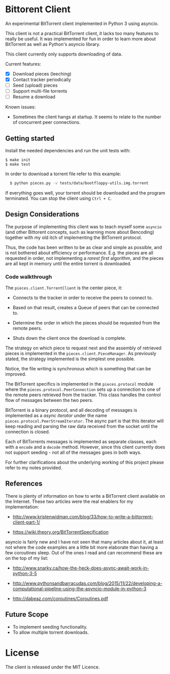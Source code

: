 # Bittorent Client

An experimental BitTorrent client implemented in Python 3 using asyncio.

This client is not a practical BitTorrent client, it lacks too many
features to really be useful. It was implemented for fun in order to
learn more about BitTorrent as well as Python's asyncio library.

This client currently only supports downloading of data.

Current features:

- [x] Download pieces (leeching)
- [x] Contact tracker periodically
- [ ] Seed (upload) pieces
- [ ] Support multi-file torrents
- [ ] Resume a download

Known issues:

* Sometimes the client hangs at startup. It seems to relate to the
  number of concurrent peer connections.

## Getting started

Install the needed dependencies and run the unit tests with:

    $ make init
    $ make test

In order to download a torrent file refer to this example:
```bash
  $ python pieces.py -v tests/data/bootfloppy-utils.img.torrent
```
If everything goes well, your torrent should be downloaded and the
program terminated. You can stop the client using `Ctrl + C`.

## Design Considerations

The purpose of implementing this client was to teach myself some
`asyncio` (and other Bittorent concepts, such as learning more about Bencoding)
together with my old itch of implementing the BitTorrent protocol.

Thus, the code has been written to be as clear and simple as possible,
and is not bothered about efficiency or performance. E.g. the pieces are all
requested in order, not implementing a _rarest first_ algorithm, and the
pieces are all kept in memory until the entire torrent is downloaded.


### Code walkthrough

The `pieces.client.TorrentClient` is the center piece, it:

* Connects to the tracker in order to receive the peers to connect to.

* Based on that result, creates a Queue of peers that can be connected
  to.

* Determine the order in which the pieces should be requested from the
  remote peers.

* Shuts down the client once the download is complete.


The strategy on which piece to request next and the assembly of
retrieved pieces is implemented in the `pieces.client.PieceManager`. As
previously stated, the strategy implemented is the simplest one
possible.

Notice, the file writing is synchronous which is something that can be
improved.

The BitTorrent specifics is implemented in the `pieces.protocol` module
where the `pieces.protocol.PeerConnection` sets up a connection to one
of the remote peers retrieved from the tracker. This class handles the
control flow of messages between the two peers.

BitTorrent is a binary protocol, and all decoding of messages is
implemented as a _async iterator_ under the name
`pieces.protocol.PeerStreamIterator`. The async part is that this
iterator will keep reading and parsing the raw data received from the
socket until the connection is closed.

Each of BitTorrents messages is implemented as separate classes, each
with a `encode` and a `decode` method. However, since this client
currently does not support seeding - not all of the messages goes in
both ways.

For further clarifications about the underlying working of this project please refer to my notes provided.


## References

There is plenty of information on how to write a BitTorrent client
available on the Internet. These two articles were the real enablers
for my implementation:

* http://www.kristenwidman.com/blog/33/how-to-write-a-bittorrent-client-part-1/

* https://wiki.theory.org/BitTorrentSpecification

asyncio is fairly new and I have not seen that many articles about it,
at least not where the code examples are a little bit more elaborate
than having a few coroutines sleep. Out of the ones I read and can
recommend these are on the top of my list:

* http://www.snarky.ca/how-the-heck-does-async-await-work-in-python-3-5

* http://www.pythonsandbarracudas.com/blog/2015/11/22/developing-a-computational-pipeline-using-the-asyncio-module-in-python-3

* http://dabeaz.com/coroutines/Coroutines.pdf

## Future Scope

- To implement seeding functionality.
- To allow multiple torrent downloads.

# License

The client is released under the MIT Licence.
